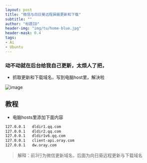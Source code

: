 ```yaml
---
layout: post
title: "微信与向日葵远程屏蔽更新和下载"
subtitle: ""
author: "标题ID"
header-img: "img/tu/home-blue.jpg"
header-mask: 0.4
tags:
- Ai
- Ubuntu
---
```

### 动不动就在后台给我自己更新，太烦人了把，

- 抓取更新和下载域名，写到电脑host里，解决啦

![image](https://jasuimg.2091k.cn/2091k/image/main/001/20250414204427_g9lk6r6b81.png)

## 教程

- 电脑hosts里添加下面内容

```sh
127.0.0.1   dldir1.qq.com
127.0.0.1   dldir2.qq.com
127.0.0.1   dldir1v6.qq.com
127.0.0.1   client-api.oray.com
127.0.0.1   dw.oray.com
```

> 解释：前3行为微信更新域名，后面为向日葵远程更新与下载域名